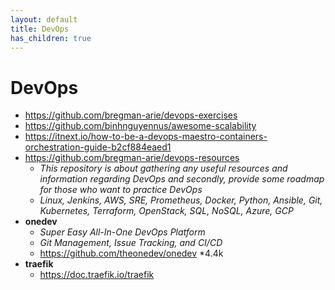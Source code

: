 ```yaml
---
layout: default
title: DevOps
has_children: true
---
```


# DevOps
- <https://github.com/bregman-arie/devops-exercises>
- <https://github.com/binhnguyennus/awesome-scalability>
- <https://itnext.io/how-to-be-a-devops-maestro-containers-orchestration-guide-b2cf884eaed1>
- <https://github.com/bregman-arie/devops-resources>
    - *This repository is about gathering any useful resources and information regarding DevOps and secondly, provide some roadmap for those who want to practice DevOps*
    - *Linux, Jenkins, AWS, SRE, Prometheus, Docker, Python, Ansible, Git, Kubernetes, Terraform, OpenStack, SQL, NoSQL, Azure, GCP*
- **onedev**
    - *Super Easy All-In-One DevOps Platform*
    - *Git Management, Issue Tracking, and CI/CD*
    - <https://github.com/theonedev/onedev> *4.4k
- **traefik**
    - <https://doc.traefik.io/traefik>

